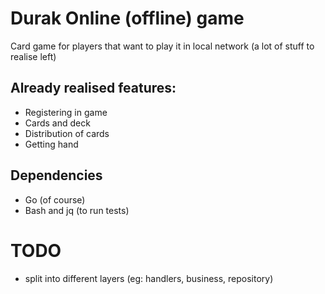 # Durak Online (offline) game

Card game for players that want to play it in local network (a lot of stuff to realise left)

## Already realised features:
- Registering in game
- Cards and deck
- Distribution of cards
- Getting hand


## Dependencies
- Go (of course)
- Bash and jq (to run tests)

# TODO
- split into different layers (eg: handlers, business, repository)
